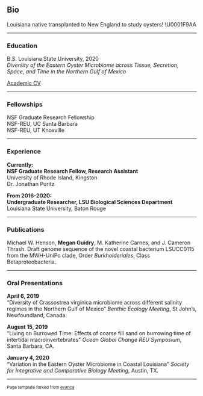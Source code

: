 ## Bio
Louisiana native transplanted to New England to study oysters! \U0001F9AA

---
### Education

B.S. Louisiana State University, 2020  
*Diversity of the Eastern Oyster Microbiome across Tissue, Secretion, Space, and Time in the Northern Gulf of Mexico*


[Academic CV](https://drive.google.com/file/d/1dbAaFAV4upiVkHWjr_lp8Anjt4jHdvYi/view?usp=sharing)


---
### Fellowships
NSF Graduate Research Fellowship  
NSF-REU, UC Santa Barbara   
NSF-REU, UT Knoxville

---
### Experience
**Currently:  
NSF Graduate Research Fellow, Research Assistant**  
University of Rhode Island, Kingston  
Dr. Jonathan Puritz


**From 2016-2020:    	
Undergraduate Researcher, LSU Biological Sciences Department**  
Louisiana State University, Baton Rouge  	


---
### Publications

Michael W. Henson, **Megan Guidry**, M. Katherine Carnes, and J. Cameron Thrash. Draft genome sequence of the novel coastal bacterium LSUCC0115 from the MWH-UniPo clade, Order *Burkholderiales*, Class Betaproteobacteria.

---
### Oral Presentations

**April 6, 2019**   	
“Diversity of Crassostrea virginica microbiome across different salinity regimes in the Northern Gulf of Mexico” *Benthic Ecology Meeting*, St John’s, Newfoundland, Canada.  

**August 15, 2019**  	
“Living on Burrowed Time: Effects of coarse fill sand on burrowing time of intertidal macroinvertebrates” *Ocean Global Change REU Symposium*, Santa Barbara, CA. 

**January 4, 2020**	  
“Variation in the Eastern Oyster Microbiome in Coastal Louisiana” *Society for Integrative and Comparative Biology Meeting*, Austin, TX. 




---
<p style="font-size:11px">Page template forked from <a href="https://github.com/evanca/quick-portfolio">evanca</a></p>
<!-- Remove above link if you don't want to attibute -->